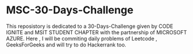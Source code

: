 # MSC-30-Days-Challenge
This reposistory is dedicated to a 30-Days-Challenge given by CODE IGNITE and MSIT STUDENT CHAPTER with the partnership of MICROSOFT AZURE.
Here , I will be commiting daily problems of Leetcode , GeeksForGeeks and will try to do Hackerrank too.
